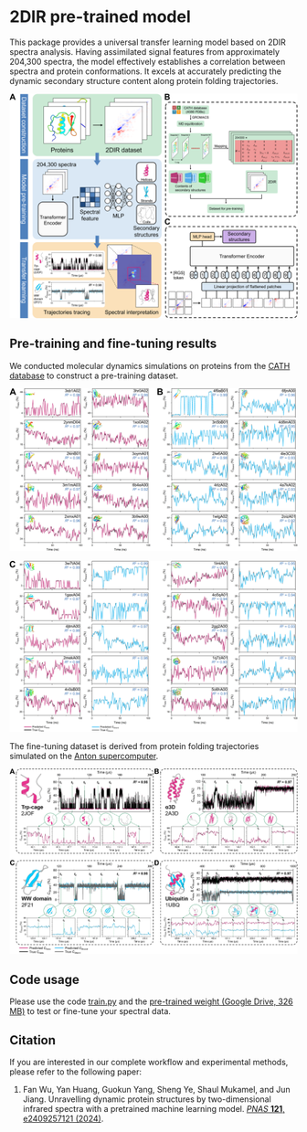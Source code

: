 # 2DIR pre-trained model
This package provides a universal transfer learning model based on 2DIR spectra analysis. Having assimilated signal features from approximately 204,300 spectra, the model effectively establishes a correlation between spectra and protein conformations. It excels at accurately predicting the dynamic secondary structure content along protein folding trajectories.

![Image text](https://github.com/SaintCloud-0013/2DIR-ML/blob/main/figures/Figure1.png)

## Pre-training and fine-tuning results
We conducted molecular dynamics simulations on proteins from the [CATH database](https://www.cathdb.info/browse/tree) to construct a pre-training dataset.

![Image text](https://github.com/SaintCloud-0013/2DIR-ML/blob/main/figures/Figure2A.png)

![Image text](https://github.com/SaintCloud-0013/2DIR-ML/blob/main/figures/Figure2B.png)

The fine-tuning dataset is derived from protein folding trajectories simulated on the [Anton supercomputer](https://www.deshawresearch.com/technology.html).

![Image text](https://github.com/SaintCloud-0013/2DIR-ML/blob/main/figures/Figure3.png)

## Code usage
Please use the code [train.py](https://github.com/SaintCloud-0013/2DIR-ML/blob/main/2dir_ml/train.py) and the [pre-trained weight (Google Drive, 326 MB)](https://drive.google.com/file/d/1zpMjeEr3i9k45HjBlF6f98qBy8UuGDlF/view?usp=drive_link) to test or fine-tune your spectral data.

## Citation
If you are interested in our complete workflow and experimental methods, please refer to the following paper:
1. Fan Wu, Yan Huang, Guokun Yang, Sheng Ye, Shaul Mukamel, and Jun Jiang. Unravelling dynamic protein structures by two-dimensional infrared spectra with a pretrained machine learning model. [*PNAS* **121**, e2409257121 (2024)](https://doi.org/10.1073/pnas.2409257121).
